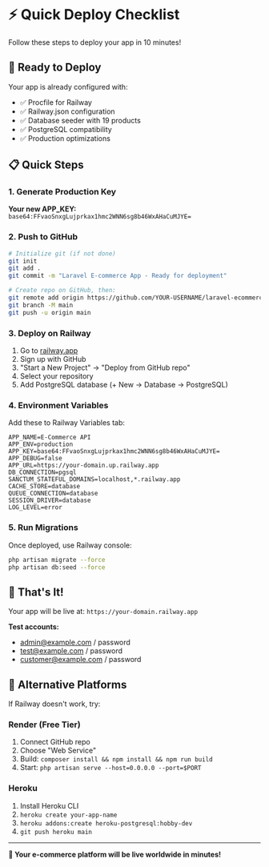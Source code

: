 # ⚡ Quick Deploy Checklist

Follow these steps to deploy your app in 10 minutes!

## 🚀 Ready to Deploy

Your app is already configured with:
- ✅ Procfile for Railway
- ✅ Railway.json configuration  
- ✅ Database seeder with 19 products
- ✅ PostgreSQL compatibility
- ✅ Production optimizations

## 📋 Quick Steps

### 1. Generate Production Key
**Your new APP_KEY:** `base64:FFvaoSnxgLujprkax1hmc2WNN6sg8b46WxAHaCuMJYE=`

### 2. Push to GitHub
```bash
# Initialize git (if not done)
git init
git add .
git commit -m "Laravel E-commerce App - Ready for deployment"

# Create repo on GitHub, then:
git remote add origin https://github.com/YOUR-USERNAME/laravel-ecommerce.git
git branch -M main
git push -u origin main
```

### 3. Deploy on Railway
1. Go to [railway.app](https://railway.app)
2. Sign up with GitHub
3. "Start a New Project" → "Deploy from GitHub repo"
4. Select your repository
5. Add PostgreSQL database (+ New → Database → PostgreSQL)

### 4. Environment Variables
Add these to Railway Variables tab:

```
APP_NAME=E-Commerce API
APP_ENV=production
APP_KEY=base64:FFvaoSnxgLujprkax1hmc2WNN6sg8b46WxAHaCuMJYE=
APP_DEBUG=false
APP_URL=https://your-domain.up.railway.app
DB_CONNECTION=pgsql
SANCTUM_STATEFUL_DOMAINS=localhost,*.railway.app
CACHE_STORE=database
QUEUE_CONNECTION=database
SESSION_DRIVER=database
LOG_LEVEL=error
```

### 5. Run Migrations
Once deployed, use Railway console:
```bash
php artisan migrate --force
php artisan db:seed --force
```

## 🎯 That's It!

Your app will be live at: `https://your-domain.railway.app`

**Test accounts:**
- admin@example.com / password
- test@example.com / password  
- customer@example.com / password

## 🔗 Alternative Platforms

If Railway doesn't work, try:

### Render (Free Tier)
1. Connect GitHub repo
2. Choose "Web Service"
3. Build: `composer install && npm install && npm run build`
4. Start: `php artisan serve --host=0.0.0.0 --port=$PORT`

### Heroku
1. Install Heroku CLI
2. `heroku create your-app-name`
3. `heroku addons:create heroku-postgresql:hobby-dev`
4. `git push heroku main`

---

**🎉 Your e-commerce platform will be live worldwide in minutes!** 